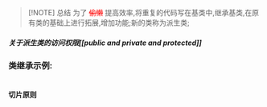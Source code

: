 >[!NOTE] 总结
>为了 <font color = red>~~偷懒~~</font> 提高效率,将重复的代码写在基类中,继承基类,在原有类的基础上进行拓展,增加功能;新的类称为派生类;

##### 关于派生类的访问权限[[public and private and protected]]

### 类继承示例:
```c++

```
#### 切片原则